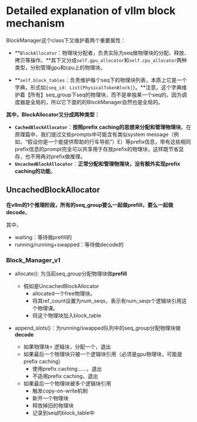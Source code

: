 # Detailed explanation of vllm block mechanism

BlockManager这个class下又维护着两个重要属性：

- **`BlockAllocator`：物理块分配者，负责实际为seq做物理块的分配、释放、拷贝等操作。**其下又分成`self.gpu_allocator`和`self.cpu_allocator`两种类型，分别管理gpu和cpu上的物理块。

- **`self.block_tables`：负责维护每个seq下的物理块列表，本质上它是一个字典，形式如`{seq_id: List[PhysicalTokenBlock]}`。**注意，这个字典维护着【所有】seq_group下seq的物理块，而不是单独某一个seq的。因为调度器是全局的，所以它下面的的BlockManager自然也是全局的。

**其中，BlockAllocator又分成两种类型：**

- **`CachedBlockAllocator`**：**按照prefix caching的思想来分配和管理物理块**。在原理篇中，我们提过又些prompts中可能含有类似system message（例如，“假设你是一个能提供帮助的行车导航”）E）等prefix信息，带有这些相同prefix信息的prompt完全可以共享用于存放prefix的物理块，这样既节省显存，也不用再对prefix做推理。
- **`UncachedBlockAllocator`**：**正常分配和管理物理块，没有额外实现prefix caching的功能**。





## UncachedBlockAllocator

**在vllm的1个推理阶段，所有的seq_group要么一起做prefill，要么一起做decode**。

其中，

* waiting：等待做prefill的
* running/running+swapped：等待做decode的

### Block_Manager_v1

* allocate(): 为当前seq_group分配物理块做**prefill**
  * 假如是UncachedBlockAllocator
    * allocated一个free物理块。
    * 将其ref_count设置为num_seqs，表示有num_seqs个逻辑块引用这个物理课。
    * 将这个物理块加入block_table

* append_slots()：为running/swapped队列中的seq_group分配物理块做**decode**
  * 如果物理块< 逻辑块，分配一个，退出
  * 如果最后一个物理块只被一个逻辑块引用（必须是gpu物理块，可能是prefix caching）
    * 使用prefix caching……，退出
    * 不适用prefix caching，退出
  * 如果最后一个物理块被多个逻辑块引用
    * 触发copy-on-write机制
    * 新开一个物理块
    * 释放掉旧的物理块
    * 记录到seq的block_table中

